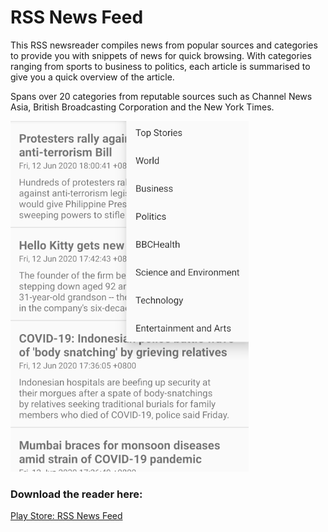 # RSS News Feed
This RSS newsreader compiles news from popular sources and categories to provide you with snippets of news for quick browsing. With categories ranging from sports to business to politics, each article is summarised to give you a quick overview of the article.

Spans over 20 categories from reputable sources such as Channel News Asia, British Broadcasting Corporation and the New York Times.

![alt text](https://github.com/aloychow/RSS-News-Feed/blob/main/images/image_1.png "Image")

### Download the reader here:
[Play Store: RSS News Feed](https://play.google.com/store/apps/details?id=com.yola.aloysiuschow.topdownloads)

